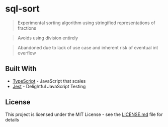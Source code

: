 # sql-sort

> Experimental sorting algorithm using stringified representations of fractions

> Avoids using division entirely

> Abandoned due to lack of use case and inherent risk of eventual int overflow

## Built With

- [TypeScript](https://www.typescriptlang.org/) - JavaScript that scales
- [Jest](https://jestjs.io/) - Delightful JavaScript Testing

## License

This project is licensed under the MIT License - see the [LICENSE.md](LICENSE.md) file for details
